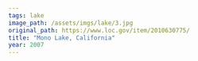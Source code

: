 ```yaml
---
tags: lake
image_path: /assets/imgs/lake/3.jpg
original_path: https://www.loc.gov/item/2010630775/
title: "Mono Lake, California"
year: 2007
---
```



